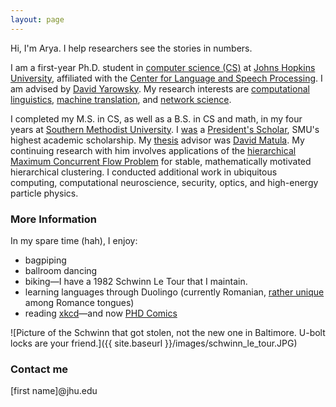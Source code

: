 ```yaml
---
layout: page
---
```


Hi, I'm Arya. I help researchers see the stories in numbers.

I am a first-year Ph.D. student in [computer science (CS)](https://www.cs.jhu.edu) at [Johns Hopkins University](https://www.jhu.edu), affiliated with the [Center for Language and Speech Processing](https://www.clsp.jhu.edu). I am advised by [David Yarowsky](https://www.cs.jhu.edu/faculty/david-yarowsky/). My research interests are [computational linguistics](https://en.wikipedia.org/wiki/Computational_linguistics), [machine translation](https://en.wikipedia.org/wiki/Machine_translation), and [network science](https://en.wikipedia.org/wiki/Network_science). 

I completed my M.S. in CS, as well as a B.S. in CS and math, in my four years at [Southern Methodist University](https://en.wikipedia.org/wiki/Southern_Methodist_University). I [was](https://www.smu.edu/Academics/PS/Alumni/2017Alumni) a [President's Scholar](http://www.smu.edu/academics/PS), SMU's highest academic scholarship. My [thesis](https://search.proquest.com/docview/1907180434?pq-origsite=gscholar) advisor was [David Matula](http://lyle.smu.edu/~matula/). My continuing research with him involves applications of the [hierarchical](http://dl.acm.org/citation.cfm?id=1415200) [Maximum Concurrent Flow Problem](https://en.wikipedia.org/wiki/Multi-commodity_flow_problem) for stable, mathematically motivated hierarchical clustering. I conducted additional work in ubiquitous computing, computational neuroscience, security, optics, and high-energy particle physics.

### More Information

In my spare time (hah), I enjoy:

- bagpiping
- ballroom dancing
- biking—I have a 1982 Schwinn Le Tour that I maintain.
- learning languages through Duolingo (currently Romanian, [rather unique](https://en.wikipedia.org/wiki/History_of_Romanian) among Romance tongues)
- reading [xkcd](http://xkcd.com)—and now [PHD Comics](http://www.phdcomics.com)

![Picture of the Schwinn that got stolen, not the new one in Baltimore. U-bolt locks are your friend.]({{ site.baseurl }}/images/schwinn_le_tour.JPG)

### Contact me

[first name]@jhu.edu
